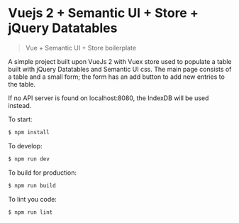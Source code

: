 # Vuejs 2 + Semantic UI + Store + jQuery Datatables


> Vue + Semantic UI + Store boilerplate

A simple project built upon VueJs 2 with Vuex store used to populate a table built with jQuery Datatables and Semantic UI css.
The main page consists of a table and a small form; the form has an add button to add new entries to the table.

If no API server is found on localhost:8080, the IndexDB will be used instead.


To start:

```bash
$ npm install
```

To develop:

```bash
$ npm run dev
```

To build for production:

```bash
$ npm run build
```

To lint you code:

```bash
$ npm run lint
```